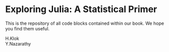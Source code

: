 # Exploring Julia: A Statistical Primer

This is the repository of all code blocks contained within our book. We hope you find them useful.

H.Klok  
Y.Nazarathy
